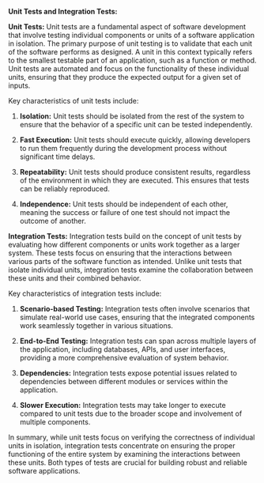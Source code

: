 **Unit Tests and Integration Tests:**

**Unit Tests:**
Unit tests are a fundamental aspect of software development that involve testing individual components or units of a software application in isolation. The primary purpose of unit testing is to validate that each unit of the software performs as designed. A unit in this context typically refers to the smallest testable part of an application, such as a function or method. Unit tests are automated and focus on the functionality of these individual units, ensuring that they produce the expected output for a given set of inputs.

Key characteristics of unit tests include:

1. **Isolation:** Unit tests should be isolated from the rest of the system to ensure that the behavior of a specific unit can be tested independently.

2. **Fast Execution:** Unit tests should execute quickly, allowing developers to run them frequently during the development process without significant time delays.

3. **Repeatability:** Unit tests should produce consistent results, regardless of the environment in which they are executed. This ensures that tests can be reliably reproduced.

4. **Independence:** Unit tests should be independent of each other, meaning the success or failure of one test should not impact the outcome of another.

**Integration Tests:**
Integration tests build on the concept of unit tests by evaluating how different components or units work together as a larger system. These tests focus on ensuring that the interactions between various parts of the software function as intended. Unlike unit tests that isolate individual units, integration tests examine the collaboration between these units and their combined behavior.

Key characteristics of integration tests include:

1. **Scenario-based Testing:** Integration tests often involve scenarios that simulate real-world use cases, ensuring that the integrated components work seamlessly together in various situations.

2. **End-to-End Testing:** Integration tests can span across multiple layers of the application, including databases, APIs, and user interfaces, providing a more comprehensive evaluation of system behavior.

3. **Dependencies:** Integration tests expose potential issues related to dependencies between different modules or services within the application.

4. **Slower Execution:** Integration tests may take longer to execute compared to unit tests due to the broader scope and involvement of multiple components.

In summary, while unit tests focus on verifying the correctness of individual units in isolation, integration tests concentrate on ensuring the proper functioning of the entire system by examining the interactions between these units. Both types of tests are crucial for building robust and reliable software applications.